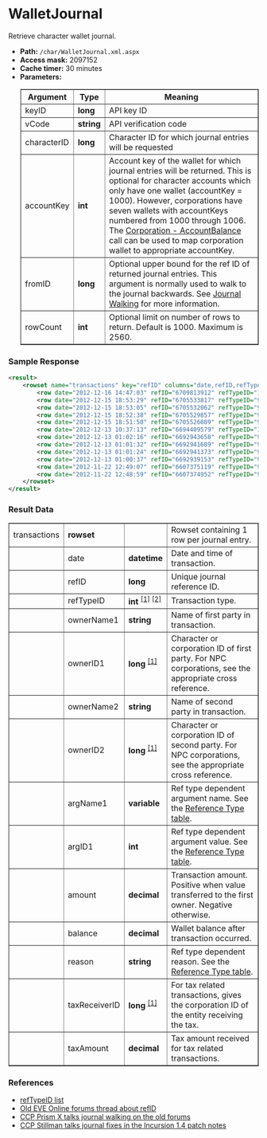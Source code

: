 # WalletJournal
Retrieve character wallet journal.

* __Path:__ ``/char/WalletJournal.xml.aspx``
* __Access mask:__ 2097152
* __Cache timer:__ 30 minutes
* __Parameters:__
    <table border="1">
        <tbody>
            <tr>
                <th>Argument</th>
                <th>Type</th>
                <th>Meaning</th>
            </tr>
            <tr>
                <td>keyID</td>
                <td><strong>long</strong></td>
                <td>API key ID</td>
            </tr>
            <tr>
                <td>vCode</td>
                <td><strong>string</strong></td>
                <td>API verification code</td>
            </tr>
            <tr>
                <td>characterID</td>
                <td><strong>long</strong></td>
                <td>Character ID for which journal entries will be requested</td>
            </tr>
            <tr>
                <td>accountKey</td>
                <td><strong>int</strong></td>
                <td>
                Account key of the wallet for which journal entries will be returned.  This is optional for character accounts which only have one wallet (accountKey = 1000).
                However, corporations have seven wallets with accountKeys numbered from 1000 through 1006.  The <a href="../corporation/corp_accountbalance.html">Corporation - AccountBalance</a> 
                call can be used to map corporation wallet to appropriate accountKey.
                </td>
            </tr>
            <tr>
                <td>fromID</td>
                <td><strong>long</strong></td>
                <td>
                Optional upper bound for the ref ID of returned journal entries.  This argument is normally used to walk to the journal backwards.
                See <a href="../intro.html#journal-walking">Journal Walking</a> for more information.
                </td>
            </tr>
            <tr>
                <td>rowCount</td>
                <td><strong>int</strong></td>
                <td>
                Optional limit on number of rows to return.  Default is 1000.  Maximum is 2560.
                </td>
            </tr>
        </tbody>
    </table>

### Sample Response

```xml
<result>
    <rowset name="transactions" key="refID" columns="date,refID,refTypeID,ownerName1,ownerID1,ownerName2,ownerID2,argName1,argID1,amount,balance,reason,taxReceiverID,taxAmount">
        <row date="2012-12-16 14:47:03" refID="6709813912" refTypeID="15" ownerName1="reygar burnt" ownerID1="1801683792" ownerName2="Wiyrkomi Corporation" ownerID2="1000011" argName1="EVE System" argID1="1" amount="-9250.00" balance="385574791.30" reason="" taxReceiverID="" taxAmount="" />
        <row date="2012-12-15 18:53:29" refID="6705533817" refTypeID="97" ownerName1="reygar burnt" ownerID1="1801683792" ownerName2="CONCORD" ownerID2="1000125" argName1="Vorsk VI" argID1="40215551" amount="-206000.00" balance="385584041.30" reason="Export Duty for Vorsk VI" taxReceiverID="" taxAmount="" />
        <row date="2012-12-15 18:53:05" refID="6705532062" refTypeID="97" ownerName1="reygar burnt" ownerID1="1801683792" ownerName2="CONCORD" ownerID2="1000125" argName1="Vorsk III" argID1="40215546" amount="-254000.00" balance="385790041.30" reason="Export Duty for Vorsk III" taxReceiverID="" taxAmount="" />
        <row date="2012-12-15 18:52:38" refID="6705529857" refTypeID="97" ownerName1="reygar burnt" ownerID1="1801683792" ownerName2="CONCORD" ownerID2="1000125" argName1="Vorsk II" argID1="40215545" amount="-160000.00" balance="386044041.30" reason="Export Duty for Vorsk II" taxReceiverID="" taxAmount="" />
        <row date="2012-12-15 18:51:50" refID="6705526089" refTypeID="97" ownerName1="reygar burnt" ownerID1="1801683792" ownerName2="CONCORD" ownerID2="1000125" argName1="Vorsk I" argID1="40215544" amount="-183000.00" balance="386204041.30" reason="Export Duty for Vorsk I" taxReceiverID="" taxAmount="" />
        <row date="2012-12-13 10:37:13" refID="6694409579" refTypeID="15" ownerName1="reygar burnt" ownerID1="1801683792" ownerName2="Wiyrkomi Corporation" ownerID2="1000011" argName1="EVE System" argID1="1" amount="-21275.00" balance="386387041.30" reason="" taxReceiverID="" taxAmount="" />
        <row date="2012-12-13 01:02:16" refID="6692943658" refTypeID="97" ownerName1="reygar burnt" ownerID1="1801683792" ownerName2="CONCORD" ownerID2="1000125" argName1="Vorsk VI" argID1="40215551" amount="-259000.00" balance="386408316.30" reason="Export Duty for Vorsk VI" taxReceiverID="" taxAmount="" />
        <row date="2012-12-13 01:01:32" refID="6692941689" refTypeID="97" ownerName1="reygar burnt" ownerID1="1801683792" ownerName2="CONCORD" ownerID2="1000125" argName1="Vorsk III" argID1="40215546" amount="-317000.00" balance="386667316.30" reason="Export Duty for Vorsk III" taxReceiverID="" taxAmount="" />
        <row date="2012-12-13 01:01:24" refID="6692941373" refTypeID="97" ownerName1="reygar burnt" ownerID1="1801683792" ownerName2="CONCORD" ownerID2="1000125" argName1="Vorsk II" argID1="40215545" amount="-171000.00" balance="386984316.30" reason="Export Duty for Vorsk II" taxReceiverID="" taxAmount="" />
        <row date="2012-12-13 01:00:37" refID="6692939153" refTypeID="97" ownerName1="reygar burnt" ownerID1="1801683792" ownerName2="CONCORD" ownerID2="1000125" argName1="Vorsk I" argID1="40215544" amount="-248000.00" balance="387155316.30" reason="Export Duty for Vorsk I" taxReceiverID="" taxAmount="" />
        <row date="2012-11-22 12:49:07" refID="6607375119" refTypeID="97" ownerName1="reygar burnt" ownerID1="1801683792" ownerName2="CONCORD" ownerID2="1000125" argName1="Vorsk II" argID1="40215545" amount="-213000.00" balance="446826716.30" reason="Export Duty for Vorsk II" taxReceiverID="" taxAmount="" />
        <row date="2012-11-22 12:48:59" refID="6607374952" refTypeID="97" ownerName1="reygar burnt" ownerID1="1801683792" ownerName2="CONCORD" ownerID2="1000125" argName1="Vorsk I" argID1="40215544" amount="-228000.00" balance="447039716.30" reason="Export Duty for Vorsk I" taxReceiverID="" taxAmount="" />
    </rowset>
</result>
```

### Result Data

<table border="1">
    <tbody>
        <tr>
            <td>transactions</td>
            <td><strong>rowset</strong></td>
            <td></td>
            <td>Rowset containing 1 row per journal entry.</td>
        </tr>
        <tr>
            <td></td>
            <td>date</td>
            <td><strong>datetime</strong></td>
            <td>Date and time of transaction.</td>
        </tr>
        <tr>
            <td></td>
            <td>refID</td>
            <td><strong>long</strong></td>
            <td>Unique journal reference ID.</td>
        </tr>
        <tr>
            <td></td>
            <td>refTypeID</td>
            <td>
                <strong>int</strong>
                <sup>
                    <a href="../constants.html#reference-type">[1]</a>
                    <a href="../eve/eve_reftypes.html">[2]</a>
                </sup>
            </td>
            <td>Transaction type.</td>
        </tr>
        <tr>
            <td></td>
            <td>ownerName1</td>
            <td><strong>string</strong></td>
            <td>Name of first party in transaction.</td>
        </tr>
        <tr>
            <td></td>
            <td>ownerID1</td>
            <td>
                <strong>long</strong>
                <sup>
                    <a href="../../sde/mssql/mssql_crpNPCCorporations.html" title="NPC Corporations table when first party is an NPC Corporation">[1]</a>
                </sup>
            </td>
            <td>Character or corporation ID of first party.  For NPC corporations, see the appropriate cross reference.</td>
        </tr>
        <tr>
            <td></td>
            <td>ownerName2</td>
            <td><strong>string</strong></td>
            <td>Name of second party in transaction.</td>
        </tr>
        <tr>
            <td></td>
            <td>ownerID2</td>
            <td>
                <strong>long</strong>
                <sup>
                    <a href="../../sde/mssql/mssql_crpNPCCorporations.html" title="NPC Corporations table when second party is an NPC Corporation">[1]</a>
                </sup>
            </td>
            <td>Character or corporation ID of second party.  For NPC corporations, see the appropriate cross reference.</td>
        </tr>
        <tr>
            <td></td>
            <td>argName1</td>
            <td><strong>variable</strong></td>
            <td>Ref type dependent argument name.  See the <a href="../constants.html#reference-type">Reference Type table</a>.</td>
        </tr>
        <tr>
            <td></td>
            <td>argID1</td>
            <td>
                <strong>int</strong>
            </td>
            <td>Ref type dependent argument value.  See the <a href="../constants.html#reference-type">Reference Type table</a>.</td>
        </tr>
        <tr>
            <td></td>
            <td>amount</td>
            <td><strong>decimal</strong></td>
            <td>Transaction amount.  Positive when value transferred to the first owner.  Negative otherwise.</td>
        </tr>
        <tr>
            <td></td>
            <td>balance</td>
            <td><strong>decimal</strong></td>
            <td>Wallet balance after transaction occurred.</td>
        </tr>
        <tr>
            <td></td>
            <td>reason</td>
            <td><strong>string</strong></td>
            <td>Ref type dependent reason.  See the <a href="../constants.html#reference-type">Reference Type table</a>.</td>
        </tr>
        <tr>
            <td></td>
            <td>taxReceiverID</td>
            <td>
                <strong>long</strong>
                <sup>
                    <a href="../../sde/mssql/mssql_crpNPCCorporations.html" title="NPC Corporations table when tax receiver is an NPC Corporation">[1]</a>
                </sup>
            </td>
            <td>For tax related transactions, gives the corporation ID of the entity receiving the tax.</td>
        </tr>
        <tr>
            <td></td>
            <td>taxAmount</td>
            <td>
                <strong>decimal</strong>
            </td>
            <td>Tax amount received for tax related transactions.</td>
        </tr>
    </tbody>
</table>

### References

* [refTypeID list](../eve/eve_reftypes.html)
* [Old EVE Online forums thread about refID](http://oldforums.eveonline.com/?a=topic&threadID=764508)
* [CCP Prism X talks journal walking on the old forums](http://oldforums.eveonline.com/?a=topic&threadID=1453360&page=2#60)
* [CCP Stillman talks journal fixes in the Incursion 1.4 patch notes](http://oldforums.eveonline.com/?a=topic&threadID=1490703)
